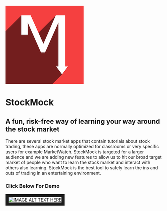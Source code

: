 ![Alt text](code/app/StockMockLogoFancy_Small.png?raw=true)

# StockMock
## A fun, risk-free way of learning your way around the stock market
There are several stock market apps that contain tutorials about stock trading, these apps are normally optimized for classrooms or very specific users for example MarketWatch. StockMock is targeted for a larger audience and we are adding new features to allow us to hit our broad target market of people who want to learn the stock market and interact with others also learning. StockMock is the best tool to safely learn the ins and outs of trading in an entertaining environment.

### Click Below For Demo
<a href="http://www.youtube.com/watch?feature=player_embedded&v=UlKDz8S2UNM
" target="_blank"><img src="http://img.youtube.com/vi/UlKDz8S2UNM/0.jpg" 
alt="IMAGE ALT TEXT HERE" width="480" height="360" border="10" /></a>
